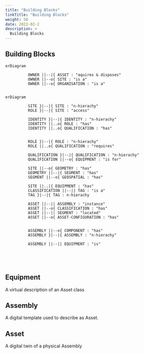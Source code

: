 ```yaml
---
title: "Building Blocks"
linkTitle: "Building Blocks"
weight: 50
date: 2022-02-2
description: >
  Building Blocks
---
```


## Building Blocks

```mermaid
erDiagram

          OWNER ||--|{ ASSET : "aquires & disposes"
          OWNER ||--o{ SITE : "is a"
          OWNER ||--o{ ORGANISATION : "is a"
 

```



```mermaid
erDiagram

          SITE }|--|{ SITE : "n-hierachy"
          ROLE }|--|{ SITE : "access"

          IDENTITY }|--|{ IDENTITY : "n-hierachy"
          IDENTITY ||..o{ ROLE : "has"
          IDENTITY ||..o{ QUALIFICATION : "has"

         
          ROLE }|--|{ ROLE : "n-hierachy"
          ROLE ||..o{ QUALIFICATION : "requires"

          QUALIFICATION }|--|{ QUALIFICATION : "n-hierachy"
          QUALIFICATION ||--o{ EQUIPMENT : "is for"  

          SITE ||--o{ GEOMETRY : "has"
          GEOMETRY ||--|{ SEGMENT : "has"
          SEGMENT ||--o{ GEOSPATIAL : "has"

          SITE ||..|{ EQUIPMENT : "has"
          CLASSIFICATION ||--|| TAG : "is a"
          TAG }|--|{ TAG : n-hierachy

          ASSET ||--|| ASSEMBLY : "instance"
          ASSET ||--o{ CLASSIFICATION : "has"
          ASSET ||--|| SEGMENT : "located"
          ASSET ||--o{ ASSET-CONFIGURATION : "has"


          ASSEMBLY ||--o{ COMPONENT : "has"
          ASSEMBLY }|--|{ ASSEMBLY : "n-hierachy"

          ASSEMBLY ||--|| EQUIPMENT : "is"

 

                    

```

## Equipment

A virtual description of an Asset class

## Assembly

A digital template used to describe as Asset.

## Asset

A digital twin of a physical Assembly
